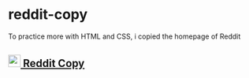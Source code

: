 # reddit-copy
To practice more with HTML and CSS, i copied the homepage of Reddit

## <a href="https://reddit-copy-nine.vercel.app" target="_blank" > <img src="https://www.svgrepo.com/show/335065/external.svg" width="25px"> Reddit Copy  </a>
